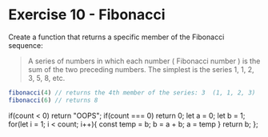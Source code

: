 # Exercise 10 - Fibonacci

Create a function that returns a specific member of the Fibonacci sequence:

> A series of numbers in which each number ( Fibonacci number ) is the sum of the two preceding numbers. The simplest is the series 1, 1, 2, 3, 5, 8, etc.

```javascript
fibonacci(4) // returns the 4th member of the series: 3  (1, 1, 2, 3)
fibonacci(6) // returns 8
```
if(count < 0) return "OOPS";
    if(count === 0) return 0;
    let a = 0;
    let b = 1;
    for(let i = 1; i < count; i++){
        const temp = b;
        b = a + b;
        a = temp
    }
    return b;
};